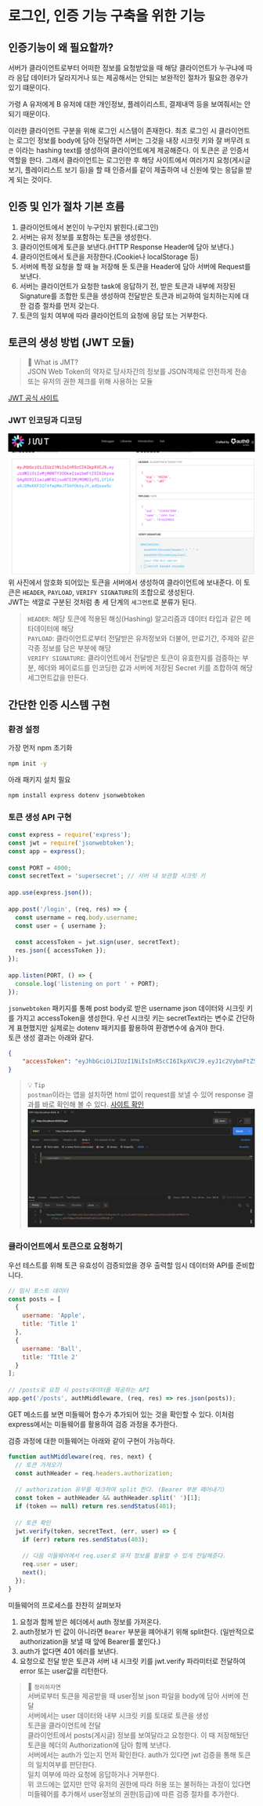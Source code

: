 # 로그인, 인증 기능 구축을 위한 기능
## 인증기능이 왜 필요할까?
서버가 클라이언트로부터 어떠한 정보를 요청받았을 때 해당 클라이언트가 누구냐에 따라 응답 데이터가 달라지거나 또는 제공해서는 안되는 보완적인 절차가 필요한 경우가 있기 떄문이다.  

가령 A 유저에게 B 유저에 대한 개인정보, 플레이리스트, 결제내역 등을 보여줘서는 안되기 때문이다.  

이러한 클라이언트 구분을 위해 로그인 시스템이 존재한다. 최초 로그인 시 클라이언트는 로그인 정보를 body에 담아 전달하면 서버는 그것을 내장 시크릿 키와 잘 버무려 `토큰` 이라는 hashing text를 생성하여 클라이언트에게 제공해준다. 이 토큰은 곧 인증서 역할을 한다. 그래서 클라이언트는 로그인한 후 해당 사이트에서 여러가지 요청(게시글 보기, 플레이리스트 보기 등)을 할 때 인증서를 같이 제출하여 내 신원에 맞는 응답을 받게 되는 것이다.  

## 인증 및 인가 절차 기본 흐름
1. 클라이언트에서 본인이 누구인지 밝힌다.(로그인)
2. 서버는 유저 정보를 포함하는 토큰을 생성한다.
3. 클라이언트에게 토큰을 보낸다.(HTTP Response Header에 담아 보낸다.)
4. 클라이언트에서 토큰을 저장한다.(Cookie나 localStorage 등)
5. 서버에 특정 요청을 할 때 늘 저장해 둔 토큰을 Header에 담아 서버에 Request를 보낸다.
6. 서버는 클라이언트가 요청한 task에 응답하기 전, 받은 토큰과 내부에 저장된 Signature를 조합한 토큰을 생성하여 전달받은 토큰과 비교하여 일치하는지에 대한 검증 절차를 먼저 갖는다.
7. 토큰의 일치 여부에 따라 클라이언트의 요청에 응답 또는 거부한다.

## 토큰의 생성 방법 (JWT 모듈)
> 📌 What is JMT?  
> JSON Web Token의 약자로 당사자간의 정보를 JSON객체로 안전하게 전송 또는 유저의 권한 체크를 위해 사용하는 모듈

[JWT 공식 사이트](https://jwt.io/)

### JWT 인코딩과 디코딩
![JWT-example](./img/JWT_exam.png)
위 사진에서 암호화 되어있는 토큰을 서버에서 생성하여 클라이언트에 보내준다. 이 토큰은 `HEADER`, `PAYLOAD`, `VERIFY SIGNATURE`의 조합으로 생성된다.  
JWT는 색깔로 구분된 것처럼 총 세 단계의 `세그먼트`로 분류가 된다.  
> `HEADER`: 해당 토큰에 적용된 해싱(Hashing) 알고리즘과 데이터 타입과 같은 메타데이터에 해당  
> `PAYLOAD`: 클라이언트로부터 전달받은 유저정보와 더불어, 만료기간, 주제와 같은 각종 정보를 담은 부분에 해당  
> `VERIFY SIGNATURE`: 클라이언트에서 전달받은 토큰이 유효한지를 검증하는 부분, 헤더와 페이로드를 인코딩한 값과 서버에 저장된 Secret 키를 조합하여 해당 세그먼트값을 만든다.

## 간단한 인증 시스템 구현
### 환경 설정
가장 먼저 npm 초기화
```zsh
npm init -y
```
아래 패키지 설치 필요
```zsh
npm install express dotenv jsonwebtoken
```

### 토큰 생성 API 구현
```javascript
const express = require('express');
const jwt = require('jsonwebtoken');
const app = express();

const PORT = 4000;
const secretText = 'supersecret'; // 서버 내 보관할 시크릿 키

app.use(express.json());

app.post('/login', (req, res) => {
  const username = req.body.username;
  const user = { username };

  const accessToken = jwt.sign(user, secretText);
  res.json({ accessToken });
});

app.listen(PORT, () => {
  console.log('listening on port ' + PORT);
});
```
`jsonwebtoken` 패키지를 통해 post body로 받은 username json 데이터와 시크릿 키를 가지고 accessToken을 생성한다. 우선 시크릿 키는 secretText라는 변수로 간단하게 표현했지만 실제로는 dotenv 패키지를 활용하여 환경변수에 숨겨야 한다.  
토큰 생성 결과는 아래와 같다.  
```json
{
    "accessToken": "eyJhbGciOiJIUzI1NiIsInR5cCI6IkpXVCJ9.eyJ1c2VybmFtZSI6ImpvaG4iLCJpYXQiOjE2ODYxNTMzOTl9.rFxpq_s_a9eTbBWqv2SXXMrSVbB314hfxCi2ROkOR_0"
}
```

> 💡 `Tip`  
> `postman`이라는 앱을 설치하면 html 없이 request를 보낼 수 있어 response 결과를 바로 확인해 볼 수 있다. [사이트 확인](https://www.postman.com/)
![postman-example](./img/postman_exam.png)

### 클라이언트에서 토큰으로 요청하기
우선 테스트를 위해 토큰 유효성이 검증되었을 경우 출력할 임시 데이터와 API를 준비합니다.
```javascript
// 임시 포스트 데이터
const posts = [
  {
    username: 'Apple',
    title: 'Title 1'
  },
  {
    username: 'Ball',
    title: 'TItle 2'
  }
];

// /posts로 요청 시 posts데이터를 제공하는 API
app.get('/posts', authMiddleware, (req, res) => res.json(posts));
```
GET 메소드를 보면 미들웨어 함수가 추가되어 있는 것을 확인할 수 있다. 이처럼 express에서는 미들웨어를 활용하여 검증 과정을 추가한다.  

검증 과정에 대한 미들웨어는 아래와 같이 구현이 가능하다.
```javascript
function authMiddleware(req, res, next) {
  // 토큰 가져오기
  const authHeader = req.headers.authorization;

  // authorization 유무를 체크하여 split 한다. (Bearer 부분 뗴어내기)
  const token = authHeader && authHeader.split(' ')[1];
  if (token == null) return res.sendStatus(401);

  // 토큰 확인
  jwt.verify(token, secretText, (err, user) => {
    if (err) return res.sendStatus(403);

    // 다음 미들웨어에서 req.user로 유저 정보를 활용할 수 있게 전달해준다.
    req.user = user;
    next();
  });
}
```
미들웨어의 프로세스를 찬찬히 살펴보자
1. 요청과 함께 받은 헤더에서 auth 정보를 가져온다.
2. auth정보가 빈 값이 아니라면 `Bearer` 부분을 뗴어내기 위해 split한다. (일반적으로 authorization을 보낼 때 앞에 Bearer를 붙인다.)  
3. auth가 없다면 401 에러를 보낸다.
4. 요청으로 전달 받은 토큰과 서버 내 시크릿 키를 jwt.verify 파라미터로 전달하여 error 또는 user값을 리턴한다.  

> 📌 `정리하자면`  
> 서버로부터 토큰을 제공받을 때 user정보 json 파일을 body에 담아 서버에 전달  
> 서버에서는 user 데이터와 내부 시크릿 키를 토대로 토큰을 생성  
> 토큰을 클라이언트에 전달  
> 클라이언트에서 posts(게시글) 정보를 보여달라고 요청한다. 이 때 저장해뒀던 토큰을 헤더의 Authorization에 담아 함께 보낸다.  
> 서버에서는 auth가 있는지 먼저 확인한다. auth가 있다면 jwt 검증을 통해 토큰의 일치여부를 판단한다.  
> 일치 여부에 따라 요청에 응답하거나 거부한다.  
> 위 코드에는 없지만 만약 유저의 권한에 따라 허용 또는 불허하는 과정이 있다면 미들웨어를 추가해서 user정보의 권한(등급)에 따른 검증 절차를 추가한다.